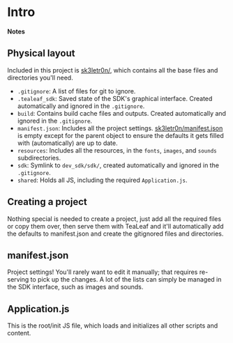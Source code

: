 # Intro

**Notes**<br>


## Physical layout
Included in this project is [sk3letr0n/](sk3letr0n), which contains all the base files and directories you'll need.

* `.gitignore`: A list of files for git to ignore.
* `.tealeaf_sdk`: Saved state of the SDK's graphical interface. Created automatically and ignored in the `.gitignore`.
* `build`: Contains build cache files and outputs. Created automatically and ignored in the `.gitignore`.
* `manifest.json`: Includes all the project settings. [sk3letr0n/manifest.json](sk3letr0n/manifest.json) is empty except for the parent object to ensure the defaults it gets filled with (automatically) are up to date.
* `resources`: Includes all the resources, in the `fonts`, `images`, and `sounds` subdirectories.
* `sdk`: Symlink to `dev_sdk/sdk/`, created automatically and ignored in the `.gitignore`.
* `shared`: Holds all JS, including the required `Application.js`.


## Creating a project
Nothing special is needed to create a project, just add all the required files or copy them over, then serve them with TeaLeaf and it'll automatically add the defaults to manifest.json and create the gitignored files and directories.


## manifest.json
Project settings! You'll rarely want to edit it manually; that requires re-serving to pick up the changes. A lot of the lists can simply be managed in the SDK interface, such as images and sounds. <!-- stuff about preload, icons, appID, title -->


## Application.js
This is the root/init JS file, which loads and initializes all other scripts and content.